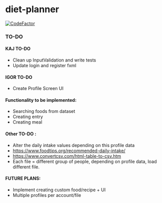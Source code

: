 # diet-planner
[![CodeFactor](https://www.codefactor.io/repository/github/igor-siergiej/diet-planner/badge)](https://www.codefactor.io/repository/github/igor-siergiej/diet-planner)
### TO-DO

#### KAJ TO-DO
- Clean up InputValidation and write tests
- Update login and register fxml

#### IGOR TO-DO
 - Create Profile Screen UI

#### Functionality to be implemented:
- Searching foods from dataset
- Creating entry
- Creating meal

#### Other TO-DO :
- Alter the daily intake values depending on this profile data
- https://www.foodtips.org/recommended-daily-intake/
- https://www.convertcsv.com/html-table-to-csv.htm
- Each file = different group of people, depending on profile data, load different file.

#### FUTURE PLANS:
- Implement creating custom food/recipe + UI
- Multiple profiles per account/file
